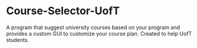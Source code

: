 # Course-Selector-UofT
A program that suggest university courses based on your program and provides a custom GUI to customize your course plan. Created to help UofT students.
